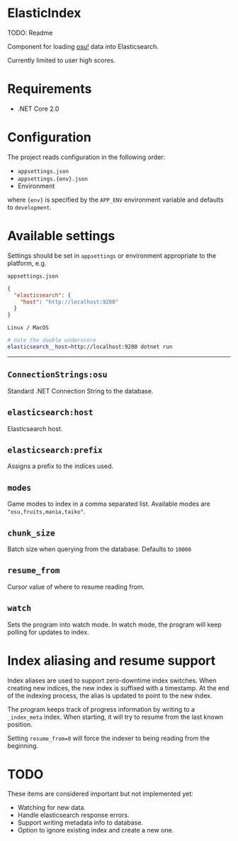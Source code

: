 # ElasticIndex

TODO: Readme

Component for loading [osu!](https://osu.ppy.sh) data into Elasticsearch.

Currently limited to user high scores.

# Requirements

- .NET Core 2.0


# Configuration

The project reads configuration in the following order:
- `appsettings.json`
- `appsettings.{env}.json`
- Environment

where `{env}` is specified by the `APP_ENV` environment variable and defaults to `development`.

# Available settings

Settings should be set in `appsettings` or environment appropriate to the platform, e.g.

`appsettings.json`
```json
{
  "elasticsearch": {
    "host": "http://localhost:9200"
  }
}
```

`Linux / MacOS`
```sh
# note the double underscore
elasticsearch__host=http://localhost:9200 dotnet run
```

---

## `ConnectionStrings:osu`
Standard .NET Connection String to the database.


## `elasticsearch:host`
Elasticsearch host.


## `elasticsearch:prefix`
Assigns a prefix to the indices used.


## `modes`
Game modes to index in a comma separated list.
Available modes are `"osu,fruits,mania,taiko"`.


## `chunk_size`
Batch size when querying from the database.
Defaults to `10000`


## `resume_from`
Cursor value of where to resume reading from.


## `watch`
Sets the program into watch mode.
In watch mode, the program will keep polling for updates to index.


# Index aliasing and resume support
Index aliases are used to support zero-downtime index switches.
When creating new indices, the new index is suffixed with a timestamp.
At the end of the indexing process, the alias is updated to point to the new index.

The program keeps track of progress information by writing to a `_index_meta` index. When starting, it will try to resume from the last known position.

Setting `resume_from=0` will force the indexer to being reading from the beginning.


# TODO
These items are considered important but not implemented yet:
- Watching for new data.
- Handle elasticsearch response errors.
- Support writing metadata info to database.
- Option to ignore existing index and create a new one.
